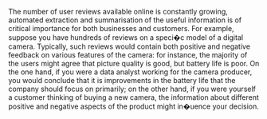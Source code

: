 The number of user reviews available online is constantly growing, automated extraction and summarisation of the useful information is of critical importance for both businesses and customers. For example, suppose you have hundreds of reviews on a speci�c model of a digital camera. Typically, such reviews would contain both positive and negative feedback on various features of the camera: for instance, the majority of the users might agree that picture quality is good, but battery life is poor. On the one hand, if you were a data analyst working for the camera producer, you would conclude that it is improvements in the battery life that the company should focus on primarily; on the other hand, if you were yourself a customer thinking of buying a new camera, the information about different positive and negative aspects of the product might in�uence your decision.

